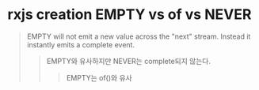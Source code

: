# rxjs creation EMPTY vs of vs NEVER

> EMPTY will not emit a new value across the "next" stream. Instead it instantly emits a complete event.
>
> > EMPTY와 유사하지만 NEVER는 complete되지 않는다.
> >
> > > EMPTY는 of()와 유사
